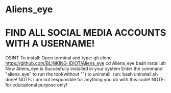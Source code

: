 # Aliens_eye
# FIND ALL SOCIAL MEDIA ACCOUNTS WITH A USERNAME!
OSINT
To install:
Open terminal and type:
  git clone https://github.com/BLINKING-IDIOT/Aliens_eye
  cd Aliens_eye
  bash install.sh
Now Aliens_eye is Succesfully installed in your system
Enter the command "aliens_eye" to run the tool(without "")
to uninstall:
  run:
  bash uninstall.sh
done!
NOTE: I am not responsible for anything you do with this code!
NOTE: for educational purpose only!
